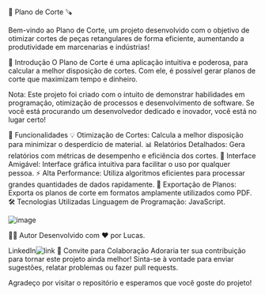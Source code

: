 🎨 Plano de Corte 🪚

Bem-vindo ao Plano de Corte, um projeto desenvolvido com o objetivo de otimizar cortes de peças retangulares de forma eficiente, aumentando a produtividade em marcenarias e indústrias!


🚀 Introdução
O Plano de Corte é uma aplicação intuitiva e poderosa, para calcular a melhor disposição de cortes. Com ele, é possível gerar planos de corte que maximizam tempo e dinheiro.

Nota: Este projeto foi criado com o intuito de demonstrar habilidades em programação, otimização de processos e desenvolvimento de software. Se você está procurando um desenvolvedor dedicado e inovador, você está no lugar certo!

🌟 Funcionalidades
💡 Otimização de Cortes: Calcula a melhor disposição para minimizar o desperdício de material.
📊 Relatórios Detalhados: Gera relatórios com métricas de desempenho e eficiência dos cortes.
📐 Interface Amigável: Interface gráfica intuitiva para facilitar o uso por qualquer pessoa.
⚡ Alta Performance: Utiliza algoritmos eficientes para processar grandes quantidades de dados rapidamente.
🔄 Exportação de Planos: Exporta os planos de corte em formatos amplamente utilizados como PDF.
🛠️ Tecnologias Utilizadas
Linguagem de Programação: JavaScript.

![image](https://github.com/luckkkkas/Plano-de-corte/assets/143907115/3e997678-a03c-4a64-99c1-902f59df1cb6)



👨‍💻 Autor
Desenvolvido com ❤️ por Lucas.

LinkedIn![link](linkedin.com/in/luckkkkas
) 
📢 Convite para Colaboração
Adoraria ter sua contribuição para tornar este projeto ainda melhor! Sinta-se à vontade para enviar sugestões, relatar problemas ou fazer pull requests.


Agradeço por visitar o repositório e esperamos que você goste do projeto!
